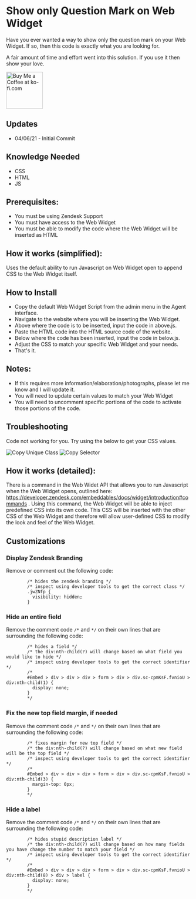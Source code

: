 Show only Question Mark on Web Widget
==============================

Have you ever wanted a way to show only the question mark on your Web Widget. If so, then this code is exactly what you are looking for.

A fair amount of time and effort went into this solution.  If you use it then show your love.

<a href='https://ko-fi.com/Y8Y346MT1' target='_blank'><img height='100' style='border:0px;height:100px;' src='https://cdn.ko-fi.com/cdn/kofi2.png?v=2' border='0' alt='Buy Me a Coffee at ko-fi.com' /></a>

Updates
-------
* 04/06/21 - Initial Commit



Knowledge Needed
-----------
* CSS
* HTML
* JS

Prerequisites:
-----------

* You must be using Zendesk Support
* You must have access to the Web Widget
* You must be able to modify the code where the Web Widget will be inserted as HTML

How it works (simplified):
--------------

Uses the default ability to run Javascript on Web Widget open to append CSS to the Web Widget itself.

How to Install
--------------

* Copy the default Web Widget Script from the admin menu in the Agent interface.
* Navigate to the website where you will be inserting the Web Widget.
* Above where the code is to be inserted, input the code in above.js.
* Paste the HTML code into the HTML source code of the website.
* Below where the code has been inserted, input the code in below.js.
* Adjust the CSS to match your specific Web Widget and your needs.
* That's it.

Notes:
--------------

* If this requires more information/elaboration/photographs, please let me know and I will update it.
* You will need to update certain values to match your Web Widget
* You will need to uncomment specific portions of the code to activate those portions of the code. 

Troubleshooting
--------------

Code not working for you. Try using the below to get your CSS values.

<img src="https://media.giphy.com/media/lMTrnzIfKvvuSBcFro/giphy.gif" alt="Copy Unique Class" /> <img src="https://media.giphy.com/media/VKKP4LsSY82RWbYAJE/giphy.gif" alt="Copy Selector" />

How it works (detailed):
--------------

There is a command in the Web Widet API that allows you to run Javascript when the Web Widget opens, outlined here: https://developer.zendesk.com/embeddables/docs/widget/introduction#commands . Using this command, the Web Widget will be able to inject predefined CSS into its own code. This CSS will be inserted with the other CSS of the Web Widget and therefore will allow user-defined CSS to modify the look and feel of the Web Widget.

Customizations
--------------
### Display Zendesk Branding
Remove or comment out the following code:
```
        /* hides the zendesk branding */
        /* inspect using developer tools to get the correct class */
        .jwZNfp {
          visibility: hidden;
        }
```

### Hide an entire field
Remove the comment code `/*` and `*/` on their own lines that are surrounding the following code:
```
        /* hides a field */
        /* the div:nth-child(?) will change based on what field you would like to hide */
        /* inspect using developer tools to get the correct identifier */
        /* 
        #Embed > div > div > div > form > div > div.sc-cpmKsF.fvnioU > div:nth-child(1) {
          display: none;
        }
        */
```

### Fix the new top field margin, if needed
Remove the comment code `/*` and `*/` on their own lines that are surrounding the following code:
```
        /* fixes margin for new top field */
        /* the div:nth-child(?) will change based on what new field will be the top field */
        /* inspect using developer tools to get the correct identifier */
        /* 
        #Embed > div > div > div > form > div > div.sc-cpmKsF.fvnioU > div:nth-child(3) {
          margin-top: 0px;
        }
        */
```

### Hide a label
Remove the comment code `/*` and `*/` on their own lines that are surrounding the following code:
```
        /* hides stupid description label */
        /* the div:nth-child(?) will change based on how many fields you have change the number to match your field */
        /* inspect using developer tools to get the correct identifier */
        /* 
        #Embed > div > div > div > form > div > div.sc-cpmKsF.fvnioU > div:nth-child(8) > div > label {
          display: none;
        }
        */
```
